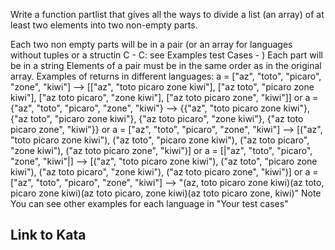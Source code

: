 Write a function partlist that gives all the ways to divide a list (an array) of at least two elements into two non-empty parts.

Each two non empty parts will be in a pair (or an array for languages without tuples or a structin C - C: see Examples test Cases - )
Each part will be in a string
Elements of a pair must be in the same order as in the original array.
Examples of returns in different languages:
a = ["az", "toto", "picaro", "zone", "kiwi"] -->
[["az", "toto picaro zone kiwi"], ["az toto", "picaro zone kiwi"], ["az toto picaro", "zone kiwi"], ["az toto picaro zone", "kiwi"]] 
or
 a = {"az", "toto", "picaro", "zone", "kiwi"} -->
{{"az", "toto picaro zone kiwi"}, {"az toto", "picaro zone kiwi"}, {"az toto picaro", "zone kiwi"}, {"az toto picaro zone", "kiwi"}}
or
a = ["az", "toto", "picaro", "zone", "kiwi"] -->
[("az", "toto picaro zone kiwi"), ("az toto", "picaro zone kiwi"), ("az toto picaro", "zone kiwi"), ("az toto picaro zone", "kiwi")]
or 
a = [|"az", "toto", "picaro", "zone", "kiwi"|] -->
[("az", "toto picaro zone kiwi"), ("az toto", "picaro zone kiwi"), ("az toto picaro", "zone kiwi"), ("az toto picaro zone", "kiwi")]
or
a = ["az", "toto", "picaro", "zone", "kiwi"] -->
"(az, toto picaro zone kiwi)(az toto, picaro zone kiwi)(az toto picaro, zone kiwi)(az toto picaro zone, kiwi)"
Note
You can see other examples for each language in "Your test cases"

## Link to Kata
